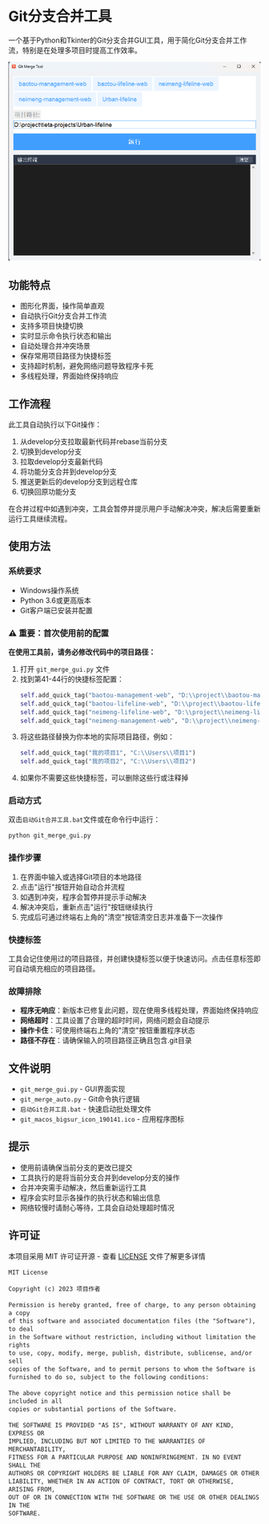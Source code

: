# Git分支合并工具

一个基于Python和Tkinter的Git分支合并GUI工具，用于简化Git分支合并工作流，特别是在处理多项目时提高工作效率。

![Git分支合并工具界面](ui.png)

## 功能特点

- 图形化界面，操作简单直观
- 自动执行Git分支合并工作流
- 支持多项目快捷切换
- 实时显示命令执行状态和输出
- 自动处理合并冲突场景
- 保存常用项目路径为快捷标签
- 支持超时机制，避免网络问题导致程序卡死
- 多线程处理，界面始终保持响应


## 工作流程

此工具自动执行以下Git操作：

1. 从develop分支拉取最新代码并rebase当前分支
2. 切换到develop分支
3. 拉取develop分支最新代码
4. 将功能分支合并到develop分支
5. 推送更新后的develop分支到远程仓库
6. 切换回原功能分支

在合并过程中如遇到冲突，工具会暂停并提示用户手动解决冲突，解决后需要重新运行工具继续流程。

## 使用方法

### 系统要求

- Windows操作系统
- Python 3.6或更高版本
- Git客户端已安装并配置

### ⚠️ 重要：首次使用前的配置

**在使用工具前，请务必修改代码中的项目路径：**

1. 打开 `git_merge_gui.py` 文件
2. 找到第41-44行的快捷标签配置：
   ```python
   self.add_quick_tag("baotou-management-web", "D:\\project\\baotou-management-web")
   self.add_quick_tag("baotou-lifeline-web", "D:\\project\\baotou-lifeline-web")
   self.add_quick_tag("neimeng-lifeline-web", "D:\\project\\neimeng-lifeline-web")
   self.add_quick_tag("neimeng-management-web", "D:\\project\\neimeng-management-web")
   ```
3. 将这些路径替换为你本地的实际项目路径，例如：
   ```python
   self.add_quick_tag("我的项目1", "C:\\Users\\项目1")
   self.add_quick_tag("我的项目2", "C:\\Users\\项目2")
   ```
4. 如果你不需要这些快捷标签，可以删除这些行或注释掉

### 启动方式

双击`启动Git合并工具.bat`文件或在命令行中运行：

```bash
python git_merge_gui.py
```

### 操作步骤

1. 在界面中输入或选择Git项目的本地路径
2. 点击"运行"按钮开始自动合并流程
3. 如遇到冲突，程序会暂停并提示手动解决
4. 解决冲突后，重新点击"运行"按钮继续执行
5. 完成后可通过终端右上角的"清空"按钮清空日志并准备下一次操作

### 快捷标签

工具会记住使用过的项目路径，并创建快捷标签以便于快速访问。点击任意标签即可自动填充相应的项目路径。

### 故障排除

- **程序无响应**：新版本已修复此问题，现在使用多线程处理，界面始终保持响应
- **网络超时**：工具设置了合理的超时时间，网络问题会自动提示
- **操作卡住**：可使用终端右上角的"清空"按钮重置程序状态
- **路径不存在**：请确保输入的项目路径正确且包含.git目录

## 文件说明

- `git_merge_gui.py` - GUI界面实现
- `git_merge_auto.py` - Git命令执行逻辑
- `启动Git合并工具.bat` - 快速启动批处理文件
- `git_macos_bigsur_icon_190141.ico` - 应用程序图标

## 提示

- 使用前请确保当前分支的更改已提交
- 工具执行的是将当前分支合并到develop分支的操作
- 合并冲突需手动解决，然后重新运行工具
- 程序会实时显示各操作的执行状态和输出信息
- 网络较慢时请耐心等待，工具会自动处理超时情况

## 许可证

本项目采用 MIT 许可证开源 - 查看 [LICENSE](LICENSE) 文件了解更多详情

```
MIT License

Copyright (c) 2023 项目作者

Permission is hereby granted, free of charge, to any person obtaining a copy
of this software and associated documentation files (the "Software"), to deal
in the Software without restriction, including without limitation the rights
to use, copy, modify, merge, publish, distribute, sublicense, and/or sell
copies of the Software, and to permit persons to whom the Software is
furnished to do so, subject to the following conditions:

The above copyright notice and this permission notice shall be included in all
copies or substantial portions of the Software.

THE SOFTWARE IS PROVIDED "AS IS", WITHOUT WARRANTY OF ANY KIND, EXPRESS OR
IMPLIED, INCLUDING BUT NOT LIMITED TO THE WARRANTIES OF MERCHANTABILITY,
FITNESS FOR A PARTICULAR PURPOSE AND NONINFRINGEMENT. IN NO EVENT SHALL THE
AUTHORS OR COPYRIGHT HOLDERS BE LIABLE FOR ANY CLAIM, DAMAGES OR OTHER
LIABILITY, WHETHER IN AN ACTION OF CONTRACT, TORT OR OTHERWISE, ARISING FROM,
OUT OF OR IN CONNECTION WITH THE SOFTWARE OR THE USE OR OTHER DEALINGS IN THE
SOFTWARE.
```
